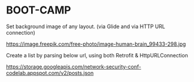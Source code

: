 # BOOT-CAMP
Set background image of any layout. (via Glide and via HTTP URL connection)

https://image.freepik.com/free-photo/image-human-brain_99433-298.jpg

Create a list by parsing below url, using both Retrofit & HttpURLConnection

https://storage.googleapis.com/network-security-conf-codelab.appspot.com/v2/posts.json
